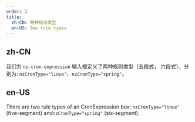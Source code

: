 ```yaml
---
order: 2
title:
  zh-CN: 两种规则类型
  en-US: Two rule types
---
```


## zh-CN

我们为 `nz-cron-expression` 输入框定义了两种规则类型（五段式， 六段式），分别为: `nzCronType="linux"`、`nzCronType="spring"`。

## en-US

There are two rule types of an CronExpression box: `nzCronType="linux"` (five-segment) and`nzCronType="spring"` (six-segment).
